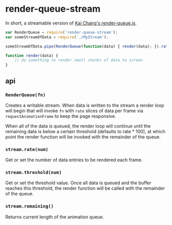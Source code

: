 # render-queue-stream

In short, a streamable version of [Kai Chang's render-queue.js](http://bl.ocks.org/syntagmatic/raw/3341641/). 

```js
var RenderQueue = require('render-queue-stream');	
var someStreamOfData = require('./MyStream');

someStreamOfData.pipe(RenderQueue(function(data) { render(data); }).rate(50));

function render(data) {
	// do something to render small chunks of data to screen
}
```

## api

### `RenderQueue(fn)`

Creates a writable stream. When data is written to the stream a render loop will begin that will
invoke `fn` with `rate` slices of data per frame via `requestAnimationFrame` to keep the page responsive.

When all of the data is queued, the render loop will continue until the remaining data is below a certain threshold 
(defaults to rate * 100), at which point the render function will be invoked with the remainder of the queue.

### `stream.rate(num)`

Get or set the number of data entries to be rendered each frame.

### `stream.threshold(num)`

Get or set the threshold value. Once all data is queued and the buffer reaches this threshold, the render function 
will be called with the remainder of the queue.

### `stream.remaining()`

Returns current length of the animation queue.